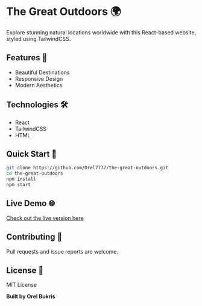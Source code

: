 # The Great Outdoors 🌍

Explore stunning natural locations worldwide with this React-based website, styled using TailwindCSS.

## Features 🌟
- Beautiful Destinations
- Responsive Design
- Modern Aesthetics

## Technologies 🛠️
- React
- TailwindCSS
- HTML

## Quick Start 🚀
```bash
git clone https://github.com/Orel7777/the-great-outdoors.git
cd the-great-outdoors
npm install
npm start
```

## Live Demo 🌐
[Check out the live version here](#) <!-- Add your live demo link -->

## Contributing 🤝
Pull requests and issue reports are welcome.

## License 📜
MIT License

**Built by Orel Bukris**
